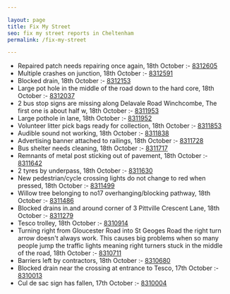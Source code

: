 ```yaml
---

layout: page
title: Fix My Street
seo: fix my street reports in Cheltenham
permalink: /fix-my-street

---
```


<!-- fix_marker starts -->

- Repaired patch needs repairing once again, 18th October :- [8312605](https://www.fixmystreet.com/report/8312605)
- Multiple crashes on junction, 18th October :- [8312591](https://www.fixmystreet.com/report/8312591)
- Blocked drain, 18th October :- [8312153](https://www.fixmystreet.com/report/8312153)
- Large pot hole in the middle of the road down to the hard core, 18th October :- [8312037](https://www.fixmystreet.com/report/8312037)
- 2 bus stop signs are missing along Delavale Road Winchcombe, The first one is about half w, 18th October :- [8311953](https://www.fixmystreet.com/report/8311953)
- Large pothole in lane, 18th October :- [8311952](https://www.fixmystreet.com/report/8311952)
- Volunteer litter pick bags ready for collection, 18th October :- [8311853](https://www.fixmystreet.com/report/8311853)
- Audible sound not working, 18th October :- [8311838](https://www.fixmystreet.com/report/8311838)
- Advertising banner attached to railings, 18th October :- [8311728](https://www.fixmystreet.com/report/8311728)
- Bus shelter needs cleaning, 18th October :- [8311717](https://www.fixmystreet.com/report/8311717)
- Remnants of metal post sticking out of pavement, 18th October :- [8311642](https://www.fixmystreet.com/report/8311642)
- 2 tyres by underpass, 18th October :- [8311630](https://www.fixmystreet.com/report/8311630)
- New pedestrian/cycle crossing lights do not change to red when pressed, 18th October :- [8311499](https://www.fixmystreet.com/report/8311499)
- Willow tree belonging to no17 overhanging/blocking pathway, 18th October :- [8311486](https://www.fixmystreet.com/report/8311486)
- Blocked drains in.and around corner of 3 Pittville Crescent Lane, 18th October :- [8311279](https://www.fixmystreet.com/report/8311279)
- Tesco trolley, 18th October :- [8310914](https://www.fixmystreet.com/report/8310914)
- Turning right from Gloucester Road into St Geoges Road the right turn arrow doesn't always work. This causes big problems when so many people jump the traffic lights meaning right turners stuck in the middle of the road, 18th October :- [8310711](https://www.fixmystreet.com/report/8310711)
- Barriers left by contractors, 18th October :- [8310680](https://www.fixmystreet.com/report/8310680)
- Blocked drain near the crossing at entrance to Tesco, 17th October :- [8310013](https://www.fixmystreet.com/report/8310013)
- Cul de sac sign has fallen, 17th October :- [8310004](https://www.fixmystreet.com/report/8310004)

<!-- fix_marker ends -->